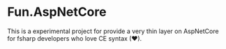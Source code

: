 ﻿# Fun.AspNetCore

This is a experimental project for provide a very thin layer on AspNetCore for fsharp developers who love CE syntax (❤).

